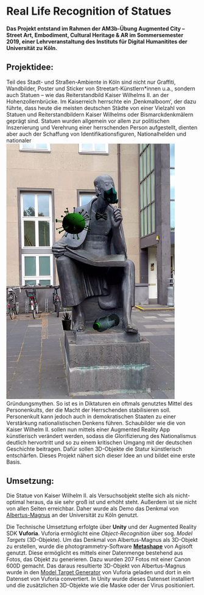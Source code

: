 # Real Life Recognition of Statues
#### Das Projekt entstand im Rahmen der AM3b-Übung Augmented City – Street Art, Embodiment, Cultural Heritage & AR im Sommersemester 2019, einer Lehrveranstaltung des Instituts für Digital Humanitites der Universität zu Köln.
## Projektidee:
Teil des Stadt- und Straßen-Ambiente in Köln sind nicht nur Graffiti, Wandbilder, Poster und Sticker von Streetart-Künstlern*innen u.a., sondern auch Statuen – wie das Reiterstandbild Kaiser Wilhelms II. an der Hohenzollernbrücke. Im Kaiserreich herrschte ein ‚Denkmalboom‘, der dazu führte, dass heute die meisten deutschen Städte von einer Vielzahl von Statuen und Reiterstandbildern Kaiser Wilhelms oder Bismarckdenkmälern geprägt sind.  Statuen wurden allgemein vor allem zur politischen Inszenierung und Verehrung einer herrschenden Person aufgestellt, dienten aber auch der Schaffung von Identifikationsfiguren, Nationalhelden und nationaler ![Screenshot der App](https://github.com/paulalena31/AR_Streetart/blob/master/Images/Screenshot_final.png)Gründungsmythen. So ist es in Diktaturen ein oftmals genutztes Mittel des Personenkults, der die Macht der Herrschenden stabilisieren soll. Personenkult kann jedoch auch in demokratischen Staaten zu einer Verstärkung nationalistischen Denkens führen. Schaubilder wie die von Kaiser Wilhelm II. sollen nun mittels einer Augmented Reality App künstlerisch verändert werden, sodass die Glorifizierung des Nationalismus deutlich hervortritt und so zu einem kritischen Umgang mit der deutschen Geschichte beitragen. Dafür sollen 3D-Objekte die Statur künstlerisch entschärfen. Dieses Projekt nähert sich dieser Idee an und bildet eine erste Basis.


## Umsetzung:

Die Statue von Kaiser Wilhelm II. als Versuchsobjekt stellte sich als nicht-optimal heraus, da sie sehr groß ist und erhöht steht. Außerdem ist sie nicht von allen Seiten erreichbar. Daher wurde als Demo das Denkmal von [Albertus-Magnus](https://de.wikipedia.org/wiki/Albertus_Magnus) an der Universität zu Köln genutzt.

Die Technische Umsetztung erfolgte über **Unity** und der Augmented Reality SDK **Vuforia**. Vuforia  ermöglicht eine *Object-Recognition* über sog. *Model Targets* (3D-Objekte). Um das Denkmal von Albertus-Magnus als 3D-Objekt zu erstellen, wurde die photogrammetry-Software [**Metashape**](https://www.agisoft.com/) von Agisoft genutzt. Diese ermöglicht es mittels einer Datenmenge bestehend aus Fotos, das Objekt zu generieren.  Dazu wurden 207 Fotos mit einer Canon 600D gemacht.
Das daraus resultierte 3D-Objekt von Albertus-Magnus wurde in den [Model Target Generator](https://developer.vuforia.com/downloads/tool) von Vuforia geladen und dort in ein Datenset von Vuforia convertiert. In Unity wurde dieses Datenset installiert und die zusätzlichen 3D-Objekte wie die Maske oder der Virus positioniert. 

